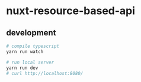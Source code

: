 # nuxt-resource-based-api
## development
```sh
# compile typescript
yarn run watch

# run local server
yarn run dev
# curl http://localhost:8080/
```